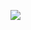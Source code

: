 [![](https://jitpack.io/v/caryden/electric-mayhem.svg)](https://jitpack.io/#caryden/electric-mayhem)
